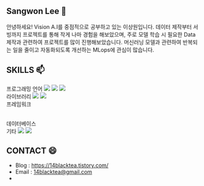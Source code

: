 ## Sangwon Lee 👋

안녕하세요!
Vision A.I를 중점적으로 공부하고 있는 이상원입니다. 데이터 제작부터 서빙까지 프로젝트를 통해 작게 나마 경험을 해보았으며, 주로 모델 학습 시 필요한 Data 제작과 관련하여 프로젝트를 많이 진행해보았습니다. 머신러닝 모델과 관련하여 반복되는 일을 줄이고 자동화되도록 개선하는 MLops에 관심이 많습니다.

## SKILLS 📫
프로그래밍 언어 <img src="https://img.shields.io/badge/Python-3776AB?style=flat-square&logo=Python&logoColor=white"/>  <img src="https://img.shields.io/badge/Streamlit-FF4B4B?style=flat-square&logo=Streamlit&logoColor=white"/> <img src="https://img.shields.io/badge/Flask-000000?style=flat-square&logo=Flask&logoColor=white"/> 
<br>
라이브러리 <img src="https://img.shields.io/badge/Pytorch-EE4C2C?style=flat-square&logo=Pytorch&logoColor=white"/> <img src="https://img.shields.io/badge/OpenCV-5C3EE8?style=flat-square&logo=OpenCV&logoColor=white"/>
<br>
프레임워크

<br>
데이터베이스
 
<br>
기타 <img src="https://img.shields.io/badge/GitHub-181717?style=flat-square&logo=GitHub&logoColor=white"/> <img src="https://img.shields.io/badge/Slack-4A154B?style=flat-square&logo=Slack&logoColor=white"/>

## CONTACT 😄

- Blog : <https://14blacktea.tistory.com/> 
- Email : <14blacktea@gmail.com>
- 
<!--
**14blacktea/14blacktea** is a ✨ _special_ ✨ repository because its `README.md` (this file) appears on your GitHub profile.

Here are some ideas to get you started:

- 🔭 I’m currently working on ...
- 🌱 I’m currently learning ...
- 👯 I’m looking to collaborate on ...
- 🤔 I’m looking for help with ...
- 💬 Ask me about ...
- 📫 How to reach me: ...
- 😄 Pronouns: ...
- ⚡ Fun fact: ...
-->
